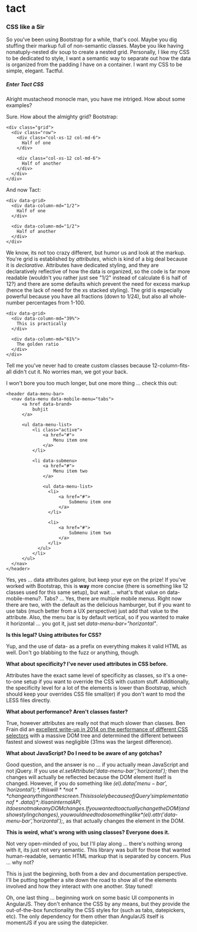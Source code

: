 # tact

### CSS like a Sir

So you've been using Bootstrap for a while, that's cool. Maybe you dig stuffing their markup full of non-semantic classes. Maybe you like having nonatuply-nested div soup to create a nested grid. Personally, I like my CSS to be dedicated to style, I want a semantic way to separate out how the data is organized from the padding I have on a container. I want my CSS to be simple, elegant. Tactful.

##### Enter Tact CSS

Alright mustacheod monocle man, you have me intriged. How about some examples?

Sure. How about the almighty grid? Bootstrap:
```
<div class="grid">
  <div class="row">
    <div class="col-xs-12 col-md-6">
      Half of one
    </div>
    
    <div class="col-xs-12 col-md-6">
      Half of another
    </div>
  </div>
</div>
```
And now Tact:
```
<div data-grid>
  <div data-column-md="1/2">
    Half of one
  </div>
  
  <div data-column-md="1/2">
    Half of another
  </div>
</div>
```
We know, its not too crazy different, but humor us and look at the markup. You're grid is established by *attributes*, which is kind of a big deal because it is *declarative*. Attributes have dedicated styling, and they are declaratively reflective of how the data is organized, so the code is far more readable (wouldn't you rather just see "1/2" instead of calculate 6 is half of 12?) and there are some defaults which prevent the need for excess markup (hence the lack of need for the xs stacked styling). The grid is especially powerful because you have all fractions (down to 1/24), but also all whole-number percentages from 1-100. 
```
<div data-grid>
  <div data-column-md="39%">
    This is practically
  </div>
  
  <div data-column-md="61%">
    The golden ratio
  </div>
</div>
```
Tell me you've never had to create custom classes because 12-column-fits-all didn't cut it. No worries man, we got your back.

I won't bore you too much longer, but one more thing ... check this out:
```
<header data-menu-bar>
  <nav data-menu data-mobile-menu="tabs">
      <a href data-brand>
          buhjit
      </a>
  
      <ul data-menu-list>
          <li class="active">
              <a href="#">
                  Menu item one
              </a>
          </li>
          
          <li data-submenu>
              <a href="#">
                  Menu item two
              </a>
              
              <ul data-menu-list>
                <li>
                    <a href="#">
                        Submenu item one
                    </a>
                </li>
                
                <li>
                    <a href="#">
                        Submenu item two
                    </a>
                </li>
            </ul>
          </li>
      </ul>
  </nav>
</header>
```
Yes, yes ... data attributes galore, but keep your eye on the prize! If you've worked with Bootstrap, this is **way** more concise (there is something like 12 classes used for this same setup), but wait ... what's that value on data-mobile-menu?. Tabs? ... Yes, there are multiple mobile menus. Right now there are two, with the default as the delicious hamburger, but if you want to use tabs (much better from a UX perspective) just add that value to the attribute. Also, the menu bar is by default vertical, so if you wanted to make it horizontal ... you got it, just set *data-menu-bar="horizontal"*.

**Is this legal? Using attributes for CSS?**

Yup, and the use of data- as a prefix on everything makes it valid HTML as well. Don't go blabbing to the fuzz or anything, though.

**What about specificity? I've never used attributes in CSS before.**

Attributes have the exact same level of specificity as classes, so it's a one-to-one setup if you want to override the CSS with custom stuff. Additionally, the specificity level for a lot of the elements is lower than Bootstrap, which should keep your overrides CSS file small(er) if you don't want to mod the LESS files directly.

**What about performance? Aren't classes faster?**

True, however attributes are really not that much slower than classes. Ben Frain did an <a href="http://benfrain.com/css-performance-revisited-selectors-bloat-expensive-styles/" target="_blank">excellent write-up in 2014 on the performance of different CSS selectors</a> with a massive DOM tree and determined the different between fastest and slowest was negligible (31ms was the largest difference).

**What about JavaScript? Do I need to be aware of any gotchas?**

Good question, and the answer is no ... if you actually mean JavaScript and not jQuery. If you use *el.setAttribute('data-menu-bar','horizontal');* then the changes will actually be reflected because the DOM element itself is changed. However, if you do something like *$(el).data('menu-bar','horizontal');*, this will **not** change anything on the screen. This is solely because of jQuery's implementation of *.data()*; it is an internal API, it does not make any DOM changes. If you wanted to actually change the DOM (and show styling changes), you would need to do something like *$(el).attr('data-menu-bar','horizontal');*, as that actually changes the element in the DOM.

**This is weird, what's wrong with using classes? Everyone does it.**

Not very open-minded of you, but I'll play along ... there's nothing wrong with it, its just not very semantic. This library was built for those that wanted human-readable, semantic HTML markup that is separated by concern. Plus ... why not?

This is just the beginning, both from a dev and documentation perspective. I'll be putting together a site down the road to show all of the elements involved and how they interact with one another. Stay tuned!

Oh, one last thing ... beginning work on some basic UI components in AngularJS. They don't enhance the CSS by any means, but they provide the out-of-the-box functionality the CSS styles for (such as tabs, datepickers, etc). The only dependency for them other than AngularJS itself is momentJS if you are using the datepicker.
